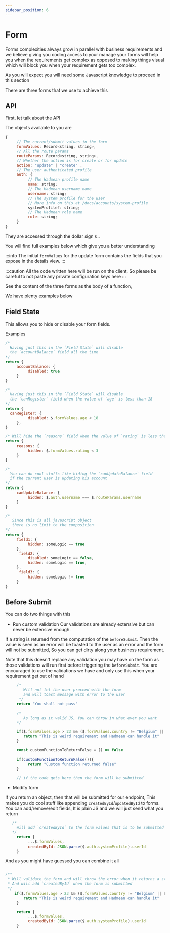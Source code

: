 ```yaml
---
sidebar_position: 6
---
```


# Form
Forms complexities always grow in parallel with business requirements and we believe giving you coding access to your manage your forms will help you when the requirements get complex as opposed to making things visual which will block you when your requirement gets too complex. 

As you will expect you will need some Javascript knowledge to proceed in this section

There are three forms that we use to achieve this

## API
First, let talk about the API

The objects available to you are

```js
{
     // The current/submit values in the form
     formValues: Record<string, string>,
     // All the route params
     routeParams: Record<string, string>,
     // Whether the action is for create or for update
     action: "update" | "create" , 
     // The user authenticated profile
     auth: {
          // The Hadmean profile name
          name: string;
          // The Hadmean username name
          username: string;
          // The system profile for the user
          // More info on this at /docs/accounts/system-profile 
          systemProfile?: string;
          // The Hadmean role name
          role: string;
     }
}
```

They are accessed through the dollar sign `$.`.

You will find full examples below which give you a better understanding

:::info
The initial `formValues` for the update form contains the fields that you expose in the details view.
:::

:::caution
All the code written here will be run on the client, So please be careful to not paste any private configuration keys here
:::

See the content of the three forms as the body of a function, 

We have plenty examples below

## Field State
This allows you to hide or disable your form fields.

Examples

```js
/* 
  Having just this in the `Field State` will disable 
  the `accountBalance` field all the time 
*/
return {
     accountBalance: {
          disabled: true
     }
}
```

```js
/* 
  Having just this in the `Field State` will disable 
  the `canRegister` field when the value of `age` is less than 18  
*/
return {
  canRegister: {
          disabled: $.formValues.age < 18
     },
}
```

```js
/* Will hide the `reasons` field when the value of `rating` is less than 3*/
return {
     reasons: {
          hidden: $.formValues.rating < 3
     }
}
```

```js
/* 
  You can do cool stuffs like hiding the `canUpdateBalance` field 
  if the current user is updating his account  
*/
return {
     canUpdateBalance: {
          hidden: $.auth.username === $.routeParams.username
     }
}
```

```js
/* 
   Since this is all javascript object 
   there is no limit to the composition 
*/
return {
     field1: {
          hidden: someLogic == true
     },
      field2: {
          disabled: someLogic == false,
          hidden: someLogic == true,
     },
      field3: {
          hidden: someLogic != true
     }
}
```

## Before Submit
You can do two things with this
 - Run custom validation
Our validations are already extensive but can never be extensive enough. 

If a string is returned from the computation of the `beforeSubmit`. Then the value is seen as an error will be toasted to the user as an error and the form will not be submitted, So you can get dirty along your business requirement. 

Note that this doesn't replace any validation you may have on the form as those validations will run first before triggering the `beforeSubmit`. You are encouraged to use the validations we have and only use this when your requirement get out of hand

```js
     /* 
        Will not let the user proceed with the form
        and will toast message with error to the user
      */
     return "You shall not pass"
```

```js
     /* 
        As long as it valid JS, You can throw in what ever you want
     */

     if($.formValues.age > 23 && ($.formValues.country != "Belgium" || $.formValues.height == 124 )){
        return "This is weird requirement and Hadmean can handle it"
     }

     const customFunctionToReturnFalse = () => false

     if(customFunctionToReturnFalse()){
          return "Custom function returned false"
     }
     
     // if the code gets here then the form will be submitted
```

- Modify form

If you return an object, then that will be submitted for our endpoint, This makes you do cool stuff like appending `createdById`/`updatedById` to forms. You can add/remove/edit fields, It is plain JS and we will just send what you return 

```js
   /*
     Will add `createdById` to the form values that is to be submitted
   */
     return {
          ...$.formValues,
          createdById: JSON.parse($.auth.systemProfile).userId
     }
```

And as you might have guessed you can combine it all

```js

/**
 * Will validate the form and will throw the error when it returns a string
 * And will add `createdById` when the form is submitted
 */
    if($.formValues.age > 23 && ($.formValues.country != "Belgium" || $.formValues.height == 124 )){
        return "This is weird requirement and Hadmean can handle it"
     }

     return {
          ...$.formValues,
          createdById: JSON.parse($.auth.systemProfile).userId
     }
```
